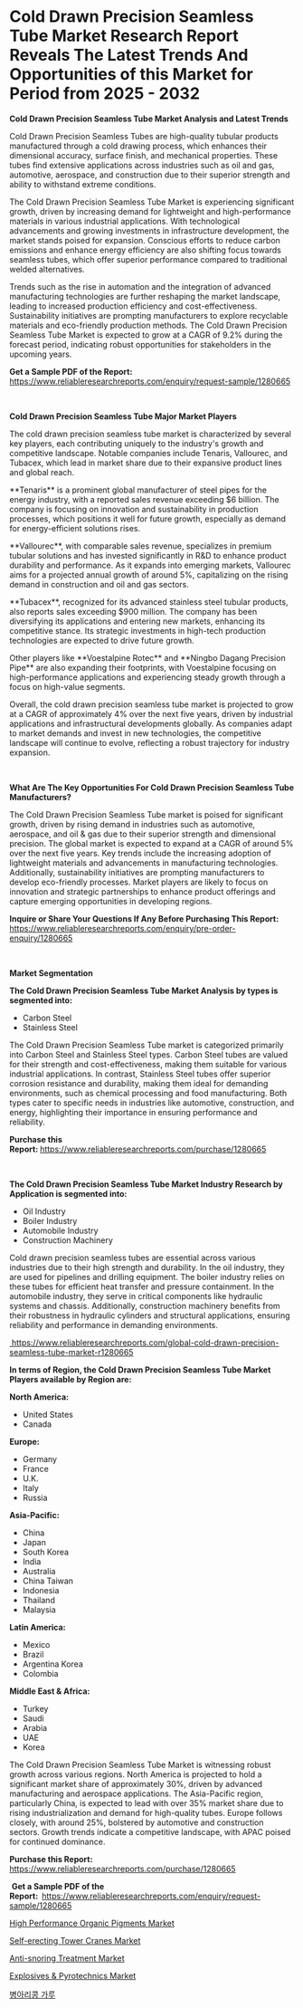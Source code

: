 <p><h1>Cold Drawn Precision Seamless Tube Market Research Report Reveals The Latest Trends And Opportunities of this Market for Period from 2025 - 2032</h1></p><p><strong>Cold Drawn Precision Seamless Tube Market Analysis and Latest Trends</strong></p>
<p><p>Cold Drawn Precision Seamless Tubes are high-quality tubular products manufactured through a cold drawing process, which enhances their dimensional accuracy, surface finish, and mechanical properties. These tubes find extensive applications across industries such as oil and gas, automotive, aerospace, and construction due to their superior strength and ability to withstand extreme conditions.</p><p>The Cold Drawn Precision Seamless Tube Market is experiencing significant growth, driven by increasing demand for lightweight and high-performance materials in various industrial applications. With technological advancements and growing investments in infrastructure development, the market stands poised for expansion. Conscious efforts to reduce carbon emissions and enhance energy efficiency are also shifting focus towards seamless tubes, which offer superior performance compared to traditional welded alternatives.</p><p>Trends such as the rise in automation and the integration of advanced manufacturing technologies are further reshaping the market landscape, leading to increased production efficiency and cost-effectiveness. Sustainability initiatives are prompting manufacturers to explore recyclable materials and eco-friendly production methods. The Cold Drawn Precision Seamless Tube Market is expected to grow at a CAGR of 9.2% during the forecast period, indicating robust opportunities for stakeholders in the upcoming years.</p></p>
<p><strong>Get a Sample PDF of the Report:&nbsp;</strong> <a href="https://www.reliableresearchreports.com/enquiry/request-sample/1280665?utm_campaign=40&utm_medium=2&utm_source=Github&utm_content=ia&utm_term=24032025&utm_id=cold-drawn-precision-seamless-tube">https://www.reliableresearchreports.com/enquiry/request-sample/1280665</a></p>
<p>&nbsp;</p>
<p><strong>Cold Drawn Precision Seamless Tube Major Market Players</strong></p>
<p><p>The cold drawn precision seamless tube market is characterized by several key players, each contributing uniquely to the industry's growth and competitive landscape. Notable companies include Tenaris, Vallourec, and Tubacex, which lead in market share due to their expansive product lines and global reach.</p><p>**Tenaris** is a prominent global manufacturer of steel pipes for the energy industry, with a reported sales revenue exceeding $6 billion. The company is focusing on innovation and sustainability in production processes, which positions it well for future growth, especially as demand for energy-efficient solutions rises.</p><p>**Vallourec**, with comparable sales revenue, specializes in premium tubular solutions and has invested significantly in R&D to enhance product durability and performance. As it expands into emerging markets, Vallourec aims for a projected annual growth of around 5%, capitalizing on the rising demand in construction and oil and gas sectors.</p><p>**Tubacex**, recognized for its advanced stainless steel tubular products, also reports sales exceeding $900 million. The company has been diversifying its applications and entering new markets, enhancing its competitive stance. Its strategic investments in high-tech production technologies are expected to drive future growth.</p><p>Other players like **Voestalpine Rotec** and **Ningbo Dagang Precision Pipe** are also expanding their footprints, with Voestalpine focusing on high-performance applications and experiencing steady growth through a focus on high-value segments.</p><p>Overall, the cold drawn precision seamless tube market is projected to grow at a CAGR of approximately 4% over the next five years, driven by industrial applications and infrastructural developments globally. As companies adapt to market demands and invest in new technologies, the competitive landscape will continue to evolve, reflecting a robust trajectory for industry expansion.</p></p>
<p>&nbsp;</p>
<p><strong>What Are The Key Opportunities For Cold Drawn Precision Seamless Tube Manufacturers?</strong></p>
<p><p>The Cold Drawn Precision Seamless Tube market is poised for significant growth, driven by rising demand in industries such as automotive, aerospace, and oil & gas due to their superior strength and dimensional precision. The global market is expected to expand at a CAGR of around 5% over the next five years. Key trends include the increasing adoption of lightweight materials and advancements in manufacturing technologies. Additionally, sustainability initiatives are prompting manufacturers to develop eco-friendly processes. Market players are likely to focus on innovation and strategic partnerships to enhance product offerings and capture emerging opportunities in developing regions.</p></p>
<p><strong>Inquire or Share Your Questions If Any Before Purchasing This Report:</strong> <a href="https://www.reliableresearchreports.com/enquiry/pre-order-enquiry/1280665?utm_campaign=40&utm_medium=2&utm_source=Github&utm_content=ia&utm_term=24032025&utm_id=cold-drawn-precision-seamless-tube">https://www.reliableresearchreports.com/enquiry/pre-order-enquiry/1280665</a></p>
<p>&nbsp;</p>
<p><strong>Market Segmentation</strong></p>
<p><strong>The Cold Drawn Precision Seamless Tube Market Analysis by types is segmented into:</strong></p>
<p><ul><li>Carbon Steel</li><li>Stainless Steel</li></ul></p>
<p><p>The Cold Drawn Precision Seamless Tube market is categorized primarily into Carbon Steel and Stainless Steel types. Carbon Steel tubes are valued for their strength and cost-effectiveness, making them suitable for various industrial applications. In contrast, Stainless Steel tubes offer superior corrosion resistance and durability, making them ideal for demanding environments, such as chemical processing and food manufacturing. Both types cater to specific needs in industries like automotive, construction, and energy, highlighting their importance in ensuring performance and reliability.</p></p>
<p><strong>Purchase this Report:&nbsp;</strong><a href="https://www.reliableresearchreports.com/purchase/1280665?utm_campaign=40&utm_medium=2&utm_source=Github&utm_content=ia&utm_term=24032025&utm_id=cold-drawn-precision-seamless-tube">https://www.reliableresearchreports.com/purchase/1280665</a></p>
<p>&nbsp;</p>
<p><strong>The Cold Drawn Precision Seamless Tube Market Industry Research by Application is segmented into:</strong></p>
<p><ul><li>Oil Industry</li><li>Boiler Industry</li><li>Automobile Industry</li><li>Construction Machinery</li></ul></p>
<p><p>Cold drawn precision seamless tubes are essential across various industries due to their high strength and durability. In the oil industry, they are used for pipelines and drilling equipment. The boiler industry relies on these tubes for efficient heat transfer and pressure containment. In the automobile industry, they serve in critical components like hydraulic systems and chassis. Additionally, construction machinery benefits from their robustness in hydraulic cylinders and structural applications, ensuring reliability and performance in demanding environments.</p></p>
<p><a href="https://www.reliableresearchreports.com/global-cold-drawn-precision-seamless-tube-market-r1280665?utm_campaign=40&utm_medium=2&utm_source=Github&utm_content=ia&utm_term=24032025&utm_id=cold-drawn-precision-seamless-tube">&nbsp;https://www.reliableresearchreports.com/global-cold-drawn-precision-seamless-tube-market-r1280665</a></p>
<p><strong>In terms of Region, the Cold Drawn Precision Seamless Tube Market Players available by Region are:</strong></p>
<p>
    <p> <strong> North America: </strong>
        <ul>
            <li>United States</li>
            <li>Canada</li>
        </ul>
        </p> 
    <p> <strong> Europe: </strong>
        <ul>
            <li>Germany</li>
            <li>France</li>
            <li>U.K.</li>
            <li>Italy</li>
            <li>Russia</li>
        </ul>
        </p> 
    <p> <strong> Asia-Pacific: </strong>
        <ul>
            <li>China</li>
            <li>Japan</li>
            <li>South Korea</li>
            <li>India</li>
            <li>Australia</li>
            <li>China Taiwan</li>
            <li>Indonesia</li>
            <li>Thailand</li>
            <li>Malaysia</li>
        </ul>
        </p> 
    <p> <strong> Latin America: </strong>
        <ul>
            <li>Mexico</li>
            <li>Brazil</li>
            <li>Argentina Korea</li>
            <li>Colombia</li>
        </ul>
        </p> 
    <p> <strong> Middle East & Africa: </strong>
        <ul>
            <li>Turkey</li>
            <li>Saudi</li>
            <li>Arabia</li>
            <li>UAE</li>
            <li>Korea</li>
        </ul>
    </p>
    </p>
<p><p>The Cold Drawn Precision Seamless Tube Market is witnessing robust growth across various regions. North America is projected to hold a significant market share of approximately 30%, driven by advanced manufacturing and aerospace applications. The Asia-Pacific region, particularly China, is expected to lead with over 35% market share due to rising industrialization and demand for high-quality tubes. Europe follows closely, with around 25%, bolstered by automotive and construction sectors. Growth trends indicate a competitive landscape, with APAC poised for continued dominance.</p></p>
<p><strong>Purchase this Report: </strong><a href="https://www.reliableresearchreports.com/purchase/1280665?utm_campaign=40&utm_medium=2&utm_source=Github&utm_content=ia&utm_term=24032025&utm_id=cold-drawn-precision-seamless-tube">https://www.reliableresearchreports.com/purchase/1280665</a></p>
<p>&nbsp;<strong>Get a Sample PDF of the Report:&nbsp;&nbsp;</strong><a href="https://www.reliableresearchreports.com/enquiry/request-sample/1280665?utm_campaign=40&utm_medium=2&utm_source=Github&utm_content=ia&utm_term=24032025&utm_id=cold-drawn-precision-seamless-tube">https://www.reliableresearchreports.com/enquiry/request-sample/1280665</a></p>
<p><strong></strong></p>
<p><p><a href="https://github.com/rvadencho/Market-Research-Report-List-1/blob/main/high-performance-organic-pigments-market.md?utm_campaign=40&utm_medium=2&utm_source=Github&utm_content=ia&utm_term=24032025&utm_id=cold-drawn-precision-seamless-tube">High Performance Organic Pigments Market</a></p><p><a href="https://github.com/obajimlaweh59/Market-Research-Report-List-1/blob/main/self-erecting-tower-cranes-market.md?utm_campaign=40&utm_medium=2&utm_source=Github&utm_content=ia&utm_term=24032025&utm_id=cold-drawn-precision-seamless-tube">Self-erecting Tower Cranes Market</a></p><p><a href="https://github.com/muoioconzej8/Market-Research-Report-List-1/blob/main/anti-snoring-treatment-market.md?utm_campaign=40&utm_medium=2&utm_source=Github&utm_content=ia&utm_term=24032025&utm_id=cold-drawn-precision-seamless-tube">Anti-snoring Treatment Market</a></p><p><a href="https://github.com/gripeluigstt/Market-Research-Report-List-1/blob/main/explosives-pyrotechnics-market.md?utm_campaign=40&utm_medium=2&utm_source=Github&utm_content=ia&utm_term=24032025&utm_id=cold-drawn-precision-seamless-tube">Explosives & Pyrotechnics Market</a></p><p><a href="https://github.com/sougarounis/Market-Research-Report-List-7/blob/main/412710949132.md?utm_campaign=40&utm_medium=2&utm_source=Github&utm_content=ia&utm_term=24032025&utm_id=cold-drawn-precision-seamless-tube">병아리콩 가루</a></p></p>